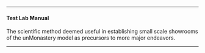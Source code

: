 -----------

#### Test Lab Manual ####

The scientific method deemed useful in establishing small scale showrooms of the unMonastery model as precursors to more major endeavors.

<hr>